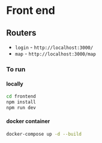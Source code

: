 # Front end

## **Routers**

- `login` - `http://localhost:3000/`
- `map` - `http://localhost:3000/map`

### To run

#### locally

```bash
cd frontend
npm install
npm run dev
```

#### docker container

```bash
docker-compose up -d --build
```
